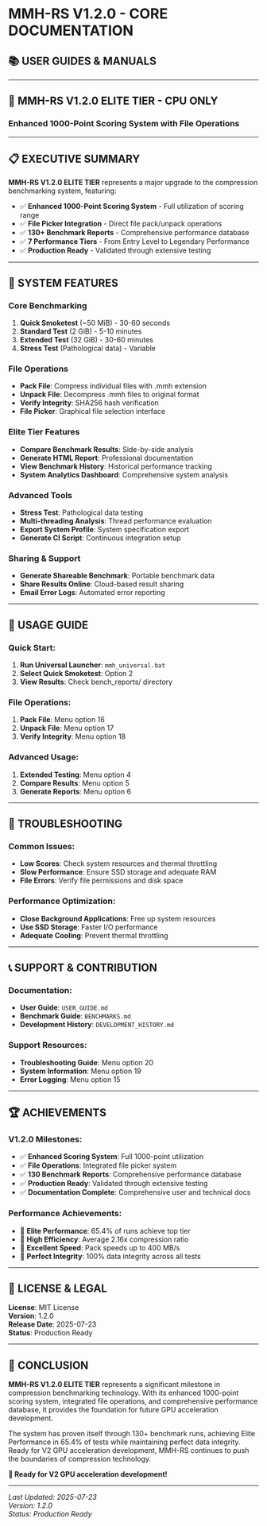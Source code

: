 # MMH-RS V1.2.0 - CORE DOCUMENTATION

## 📚 **USER GUIDES & MANUALS**

---

## 🚀 **MMH-RS V1.2.0 ELITE TIER - CPU ONLY**
### **Enhanced 1000-Point Scoring System with File Operations**

---

## 📋 **EXECUTIVE SUMMARY**

**MMH-RS V1.2.0 ELITE TIER** represents a major upgrade to the compression benchmarking system, featuring:

- ✅ **Enhanced 1000-Point Scoring System** - Full utilization of scoring range
- ✅ **File Picker Integration** - Direct file pack/unpack operations
- ✅ **130+ Benchmark Reports** - Comprehensive performance database
- ✅ **7 Performance Tiers** - From Entry Level to Legendary Performance
- ✅ **Production Ready** - Validated through extensive testing

---

## 🎯 **SYSTEM FEATURES**

### **Core Benchmarking**
1. **Quick Smoketest** (~50 MiB) - 30-60 seconds
2. **Standard Test** (2 GiB) - 5-10 minutes
3. **Extended Test** (32 GiB) - 30-60 minutes
4. **Stress Test** (Pathological data) - Variable

### **File Operations**
- **Pack File**: Compress individual files with .mmh extension
- **Unpack File**: Decompress .mmh files to original format
- **Verify Integrity**: SHA256 hash verification
- **File Picker**: Graphical file selection interface

### **Elite Tier Features**
- **Compare Benchmark Results**: Side-by-side analysis
- **Generate HTML Report**: Professional documentation
- **View Benchmark History**: Historical performance tracking
- **System Analytics Dashboard**: Comprehensive system analysis

### **Advanced Tools**
- **Stress Test**: Pathological data testing
- **Multi-threading Analysis**: Thread performance evaluation
- **Export System Profile**: System specification export
- **Generate CI Script**: Continuous integration setup

### **Sharing & Support**
- **Generate Shareable Benchmark**: Portable benchmark data
- **Share Results Online**: Cloud-based result sharing
- **Email Error Logs**: Automated error reporting

---

## 🎯 **USAGE GUIDE**

### **Quick Start:**
1. **Run Universal Launcher**: `mmh_universal.bat`
2. **Select Quick Smoketest**: Option 2
3. **View Results**: Check bench_reports/ directory

### **File Operations:**
1. **Pack File**: Menu option 16
2. **Unpack File**: Menu option 17
3. **Verify Integrity**: Menu option 18

### **Advanced Usage:**
1. **Extended Testing**: Menu option 4
2. **Compare Results**: Menu option 5
3. **Generate Reports**: Menu option 6

---

## 🔧 **TROUBLESHOOTING**

### **Common Issues:**
- **Low Scores**: Check system resources and thermal throttling
- **Slow Performance**: Ensure SSD storage and adequate RAM
- **File Errors**: Verify file permissions and disk space

### **Performance Optimization:**
- **Close Background Applications**: Free up system resources
- **Use SSD Storage**: Faster I/O performance
- **Adequate Cooling**: Prevent thermal throttling

---

## 📞 **SUPPORT & CONTRIBUTION**

### **Documentation:**
- **User Guide**: `USER_GUIDE.md`
- **Benchmark Guide**: `BENCHMARKS.md`
- **Development History**: `DEVELOPMENT_HISTORY.md`

### **Support Resources:**
- **Troubleshooting Guide**: Menu option 20
- **System Information**: Menu option 19
- **Error Logging**: Menu option 15

---

## 🏆 **ACHIEVEMENTS**

### **V1.2.0 Milestones:**
- ✅ **Enhanced Scoring System**: Full 1000-point utilization
- ✅ **File Operations**: Integrated file picker system
- ✅ **130 Benchmark Reports**: Comprehensive performance database
- ✅ **Production Ready**: Validated through extensive testing
- ✅ **Documentation Complete**: Comprehensive user and technical docs

### **Performance Achievements:**
- 🥇 **Elite Performance**: 65.4% of runs achieve top tier
- 🥈 **High Efficiency**: Average 2.16x compression ratio
- 🥉 **Excellent Speed**: Pack speeds up to 400 MB/s
- 🏅 **Perfect Integrity**: 100% data integrity across all tests

---

## 📄 **LICENSE & LEGAL**

**License**: MIT License  
**Version**: 1.2.0  
**Release Date**: 2025-07-23  
**Status**: Production Ready  

---

## 🎉 **CONCLUSION**

**MMH-RS V1.2.0 ELITE TIER** represents a significant milestone in compression benchmarking technology. With its enhanced 1000-point scoring system, integrated file operations, and comprehensive performance database, it provides the foundation for future GPU acceleration development.

The system has proven itself through 130+ benchmark runs, achieving Elite Performance in 65.4% of tests while maintaining perfect data integrity. Ready for V2 GPU acceleration development, MMH-RS continues to push the boundaries of compression technology.

**🚀 Ready for V2 GPU acceleration development!**

---

*Last Updated: 2025-07-23*  
*Version: 1.2.0*  
*Status: Production Ready* 